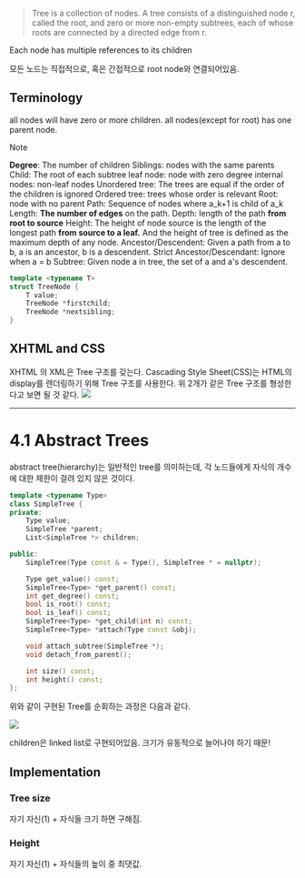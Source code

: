 > Tree is a collection of nodes. A tree consists of a distinguished node r, called the root, and zero or more non-empty subtrees, each of whose roots are connected by a directed edge from r.


Each node has multiple references to its children

모든 노드는 직접적으로, 혹은 간접적으로 root node와 연결되어있음.

## Terminology
all nodes will have zero or more children.
all nodes(except for root) has one parent node.

>[!note] 
>**Degree**: The number of children
>Siblings: nodes with the same parents
>Child: The root of each subtree
>leaf node: node with zero degree
>internal nodes: non-leaf nodes
>Unordered tree: The trees are equal if the order of the children is ignored
>Ordered tree: trees whose order is relevant
>Root: node with no parent
>Path: Sequence of nodes where a_k+1 is child of a_k
>Length: **The number of edges** on the path.
>Depth: length of the path **from root to source**
>Height: The height of node source is the length of the longest path **from source to a leaf.** And the height of tree is defined as the maximum depth of any node.
>Ancestor/Descendent: Given a path from a to b, a is an ancestor, b is a descendent.
>Strict Ancestor/Descendant: Ignore when a = b
>Subtree: Given node a in tree, the set of a and a's descendent.

```c++
template <typename T>
struct TreeNode {
	T value;
	TreeNode *firstchild;
	TreeNode *nextsibling;
}
```

## XHTML and CSS
XHTML 의 XML은 Tree 구조를 갖는다.
Cascading Style Sheet(CSS)는 HTML의 display를 렌더링하기 위해 Tree 구조를 사용한다.
위 2개가 같은 Tree 구조를 형성한다고 보면 될 것 같다.
![](https://i.imgur.com/50QP5ki.png)

---

# 4.1 Abstract Trees
abstract tree(hierarchy)는 일반적인 tree를 의미하는데, 각 노드들에게 자식의 개수에 대한 제한이 걸려 있지 않은 것이다.
```cpp
template <typename Type>
class SimpleTree {
private:
    Type value;
    SimpleTree *parent;
    List<SimpleTree *> children;

public:
    SimpleTree(Type const & = Type(), SimpleTree * = nullptr);

    Type get_value() const;
    SimpleTree<Type> *get_parent() const;
    int get_degree() const;
    bool is_root() const;
    bool is_leaf() const;
    SimpleTree<Type> *get_child(int n) const;
    SimpleTree<Type> *attach(Type const &obj);

    void attach_subtree(SimpleTree *);
    void detach_from_parent();

    int size() const;
    int height() const;
};
```

위와 같이 구현된 Tree를 순회하는 과정은 다음과 같다.

![](https://i.imgur.com/aMn4K2V.png)


children은 linked list로 구현되어있음. 크기가 유동적으로 늘어나야 하기 때문!

## Implementation

### Tree size
자기 자신(1) + 자식들 크기 하면 구해짐.

### Height
자기 자신(1) + 자식들의 높이 중 최댓값.


